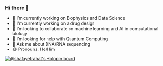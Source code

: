 ### Hi there 👋

- 🔭 I’m currently working on Biophysics and Data Science
- 🌱 I'm currently working on a drug design
- 👯 I’m looking to collaborate on machine learning and AI in computational biology 
- 🤔 I’m looking for help with Quantum Computing
- 💬 Ask me about DNA/RNA sequencing
- 😄 Pronouns: He/Him 

[![@shafayetrahat's Holopin board](https://holopin.me/shafayetrahat)](https://holopin.io/@shafayetrahat)

<!--
**shafayetrahat/shafayetrahat** is a ✨ _special_ ✨ repository because its `README.md` (this file) appears on your GitHub profile.

Here are some ideas to get you started:
